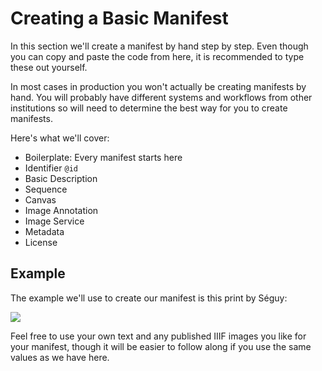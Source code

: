 # Creating a Basic Manifest

In this section we'll create a manifest by hand step by step. Even though you can copy and paste the code from here, it is recommended to type these out yourself.

In most cases in production you won't actually be creating manifests by hand. You will probably have different systems and workflows from other institutions so will need to determine the best way for you to create manifests.

<!-- #todo:630 refer back to the charts here for required and recommended properties: http://iiif.io/api/presentation/2.1/#b-summary-of-metadata-requirements -->

Here's what we'll cover:
- Boilerplate: Every manifest starts here
- Identifier `@id`
- Basic Description
- Sequence
- Canvas
- Image Annotation
- Image Service
- Metadata
- License

<!-- #backlog:230 Consider covering these aspects of Presentation as well: ranges and structures; layers; otherContent; within -->

## Example

The example we'll use to create our manifest is this print by Séguy:

![](https://iiif.lib.ncsu.edu/iiif/segPap_022/full/400,/0/default.jpg)

Feel free to use your own text and any published IIIF images you like for your manifest, though it will be easier to follow along if you use the same values as we have here.

<!-- #next:20 confirm that we're not missing any required or strongly recommended properties for each type of thing as we create the manifest -->
